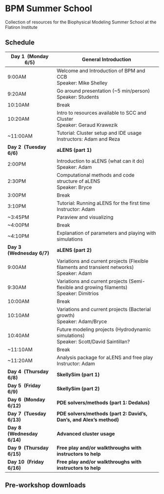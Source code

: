# BPM Summer School
Collection of resources for the Biophysical Modeling Summer School at the Flatiron Institute

## Schedule

| Day 1  (Monday 6/5)   | General Introduction |
| --- | --- |
| 9:00AM | Welcome and Introduction of BPM and CCB <br /> Speaker: Mike Shelley|
| 9:20AM | Go around presentation (~5 min/person) <br /> Speaker: Students |
| 10:10AM | Break |
| 10:20AM | Intro to resources available to SCC and Cluster <br /> Speaker: Geraud Krawezik |
| ~11:00AM | Tutorial: Cluster setup and IDE usage <br /> Instructors: Adam and Reza |
| **Day 2  (Tuesday 6/6)** | **aLENS (part 1)**|
| 2:00PM | Introduction to aLENS (what can it do) <br /> Speaker: Adam |
| 2:30PM | Computational methods and code structure of aLENS  <br /> Speaker: Bryce |
| 3:00PM | Break |
| 3:10PM | Tutorial: Running aLENS for the first time <br /> Instructor: Adam |
| ~3:45PM | Paraview and visualizing|
| ~4:00PM | Break  |
| ~4:10PM | Explanation of parameters and playing with simulations |
| **Day 3  (Wednesday 6/7)** | **aLENS (part 2)**|
| 9:00AM | Variations and current projects (Flexible filaments and transient networks) <br /> Speaker: Adam | 
| 9:30AM | Variations and current projects (Semi-flexible and growing filaments) <br /> Speaker: Dimitrios |
| 10:00AM | Break |
| 10:10AM | Variations and current projects (Bacterial growth) <br /> Speaker: Adam/Bryce|
| 10:40AM | Future modeling projects (Hydrodynamic simulations) <br /> Speaker: Scott/David Saintillan? |
| ~11:10AM | Break|
| ~11:20AM | Analysis package for aLENS and free play <br /> Instructor: Adam |
| **Day 4  (Thursday 6/8)** | **SkellySim (part 1)**|
| **Day 5  (Friday 6/9)** | **SkellySim (part 2)**|
| **Day 6  (Monday 6/12)** | **PDE solvers/methods (part 1: Dedalus)**|
| **Day 7  (Tuesday 6/13)** | **PDE solvers/methods (part 2: David’s, Dan’s, and Alex’s method)**|
| **Day 8  (Wednesday 6/14)** | **Advanced cluster usage**|
| **Day 9  (Thursday 6/15)** | **Free play and/or walkthroughs with instructors to help**|
| **Day 10  (Friday 6/16)** | **Free play and/or walkthroughs with instructors to help**|



## Pre-workshop downloads


